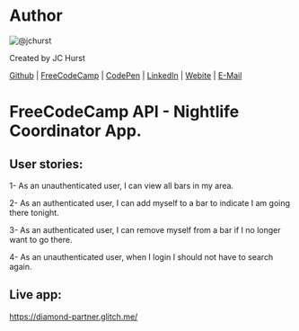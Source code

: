 # Author
![@jchurst](https://avatars0.githubusercontent.com/jchurst?&s=128)

Created by JC Hurst

[Github](https://github.com/jchurst) | [FreeCodeCamp](http://www.freecodecamp.com/jchurst) | [CodePen](http://codepen.io/jchurst/) | [LinkedIn](https://www.linkedin.com/in/jchurst) | [Webite](http://hurstcreative.com/) | [E-Mail](mailto:jchurstmail@gmail.com)

# FreeCodeCamp API - Nightlife Coordinator App.

## User stories:

1- As an unauthenticated user, I can view all bars in my area.

2- As an authenticated user, I can add myself to a bar to indicate I am going there tonight.

3- As an authenticated user, I can remove myself from a bar if I no longer want to go there.

4- As an unauthenticated user, when I login I should not have to search again.

## Live app:

https://diamond-partner.glitch.me/
